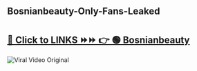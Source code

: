 
 ## Bosnianbeauty-Only-Fans-Leaked

# <h2><a href="https://clipsfans.com/Bosnianbeauty&ref=git">🔗 Click to LINKS ⏩⏩ 👉 🟢 Bosnianbeauty </a></h2>

<a href="https://clipsfans.com/Bosnianbeauty&ref=git" rel="nofollow" data-target="animated-image.originalLink"><img src="https://i.ibb.co.com/xMMVF88/686577567.gif" alt="Viral Video Original" style="max-width: 100%; display: inline-block;" data-target="animated-image.originalImage"></a>
